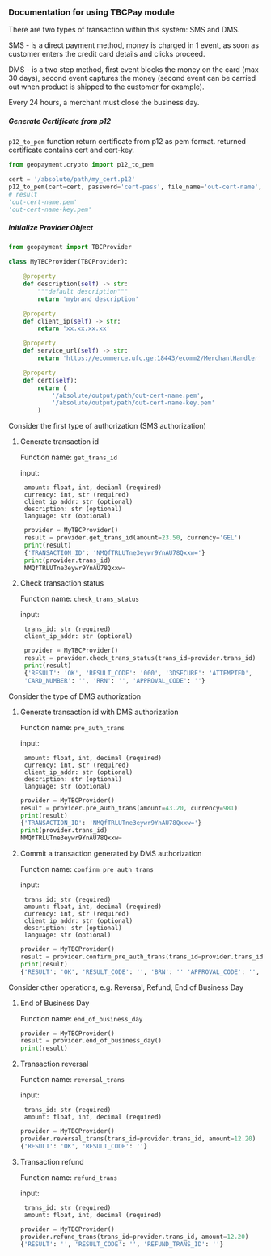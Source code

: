 ### Documentation for using TBCPay module
There are two types of transaction within this system: SMS and DMS.

SMS - is a direct payment method, money is charged in 1 event, as soon as customer enters the credit card details and clicks proceed.

DMS - is a two step method, first event blocks the money on the card (max 30 days), second event captures the money (second event can be carried out when product is shipped to the customer for example).

Every 24 hours, a merchant must close the business day.

##### Generate Certificate from p12
`p12_to_pem` function return certificate from p12 as pem format. returned certificate
contains cert and cert-key.

```python
from geopayment.crypto import p12_to_pem

cert = '/absolute/path/my_cert.p12'
p12_to_pem(cert=cert, password='cert-pass', file_name='out-cert-name', output='/absolute/output/path/')
# result
'out-cert-name.pem'
'out-cert-name-key.pem'
```

##### Initialize Provider Object
```python
from geopayment import TBCProvider

class MyTBCProvider(TBCProvider):

    @property
    def description(self) -> str:
        """default description"""
        return 'mybrand description'

    @property
    def client_ip(self) -> str:
        return 'xx.xx.xx.xx'

    @property
    def service_url(self) -> str:
        return 'https://ecommerce.ufc.ge:18443/ecomm2/MerchantHandler'

    @property
    def cert(self):
        return (
            '/absolute/output/path/out-cert-name.pem',
            '/absolute/output/path/out-cert-name-key.pem'         
        )

```

Consider the first type of authorization (SMS authorization)

1. Generate transaction id

    Function name: `get_trans_id`
    
    input: 
    
        amount: float, int, deciaml (required)
        currency: int, str (required)
        client_ip_addr: str (optional)
        description: str (optional)
        language: str (optional)
    
   ```python
    provider = MyTBCProvider()
    result = provider.get_trans_id(amount=23.50, currency='GEL')
    print(result)
    {'TRANSACTION_ID': 'NMQfTRLUTne3eywr9YnAU78Qxxw='}
    print(provider.trans_id)
    NMQfTRLUTne3eywr9YnAU78Qxxw=
    ```

2. Check transaction status

    Function name: `check_trans_status`
    
    input:
    
        trans_id: str (required) 
        client_ip_addr: str (optional)
    
    
   ```python
    provider = MyTBCProvider()
    result = provider.check_trans_status(trans_id=provider.trans_id)
    print(result)
    {'RESULT': 'OK', 'RESULT_CODE': '000', '3DSECURE': 'ATTEMPTED',
    'CARD_NUMBER': '', 'RRN': '', 'APPROVAL_CODE': ''}
   ```

Consider the type of DMS authorization

1. Generate transaction id with DMS authorization

    Function name: `pre_auth_trans`
  
    input:
    
        amount: float, int, decimal (required)
        currency: int, str (required)
        client_ip_addr: str (optional)
        description: str (optional)
        language: str (optional)
    
    ```python
    provider = MyTBCProvider()
    result = provider.pre_auth_trans(amount=43.20, currency=981)
    print(result)
    {'TRANSACTION_ID': 'NMQfTRLUTne3eywr9YnAU78Qxxw='}
    print(provider.trans_id)
    NMQfTRLUTne3eywr9YnAU78Qxxw=
    ```
2. Commit a transaction generated by DMS authorization

    Function name: `confirm_pre_auth_trans`
    
    input:
    
        trans_id: str (required)
        amount: float, int, decimal (required)
        currency: int, str (required)
        client_ip_addr: str (optional)
        description: str (optional)
        language: str (optional)
        
    ```python
    provider = MyTBCProvider()
    result = provider.confirm_pre_auth_trans(trans_id=provider.trans_id, amount=43.20, currency=981)
    print(result)
    {'RESULT': 'OK', 'RESULT_CODE': '', 'BRN': '' 'APPROVAL_CODE': '', 'CARD_NUMBER': ''}
    ```
   
Consider other operations, e.g. Reversal, Refund, End of Business Day

1. End of Business Day

    Function name: `end_of_business_day`
    ```python
    provider = MyTBCProvider()
    result = provider.end_of_business_day()
    print(result)
    ```
   
2. Transaction reversal
    
    Function name: `reversal_trans`
    
    input:
    
        trans_id: str (required)
        amount: float, int, decimal (required)
        
    ```python
    provider = MyTBCProvider()
    provider.reversal_trans(trans_id=provider.trans_id, amount=12.20)
    {'RESULT': 'OK', 'RESULT_CODE': ''}
    ```

3. Transaction refund

    Function name: `refund_trans`
    
    input:
    
        trans_id: str (required)
        amount: float, int, decimal (required)
        
    ```python
    provider = MyTBCProvider()
    provider.refund_trans(trans_id=provider.trans_id, amount=12.20)
    {'RESULT': '', 'RESULT_CODE': '', 'REFUND_TRANS_ID': ''}
    ```
